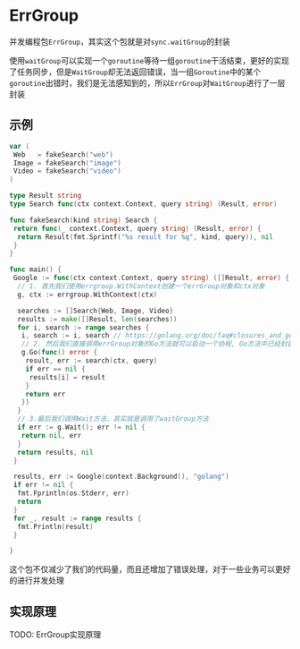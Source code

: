 # ErrGroup

并发编程包`ErrGroup`，其实这个包就是对`sync.waitGroup`的封装

使用`waitGroup`可以实现一个`goroutine`等待一组`goroutine`干活结束，更好的实现了任务同步，但是`WaitGroup`却无法返回错误，当一组`Goroutine`中的某个`goroutine`出错时，我们是无法感知到的，所以`ErrGroup`对`WaitGroup`进行了一层封装



## 示例

```go
var (
 Web   = fakeSearch("web")
 Image = fakeSearch("image")
 Video = fakeSearch("video")
)

type Result string
type Search func(ctx context.Context, query string) (Result, error)

func fakeSearch(kind string) Search {
 return func(_ context.Context, query string) (Result, error) {
  return Result(fmt.Sprintf("%s result for %q", kind, query)), nil
 }
}

func main() {
 Google := func(ctx context.Context, query string) ([]Result, error) {
  // 1. 首先我们使用errgroup.WithContext创建一个errGroup对象和ctx对象
  g, ctx := errgroup.WithContext(ctx)

  searches := []Search{Web, Image, Video}
  results := make([]Result, len(searches))
  for i, search := range searches {
   i, search := i, search // https://golang.org/doc/faq#closures_and_goroutines
   // 2. 然后我们直接调用errGroup对象的Go方法就可以启动一个协程, Go方法中已经封装了waitGroup的控制操作，不需要我们手动添加了
   g.Go(func() error {
    result, err := search(ctx, query)
    if err == nil {
     results[i] = result
    }
    return err
   })
  }
  // 3.最后我们调用Wait方法，其实就是调用了waitGroup方法
  if err := g.Wait(); err != nil {
   return nil, err
  }
  return results, nil
 }

 results, err := Google(context.Background(), "golang")
 if err != nil {
  fmt.Fprintln(os.Stderr, err)
  return
 }
 for _, result := range results {
  fmt.Println(result)
 }

}
```

这个包不仅减少了我们的代码量，而且还增加了错误处理，对于一些业务可以更好的进行并发处理


## 实现原理

TODO: ErrGroup实现原理